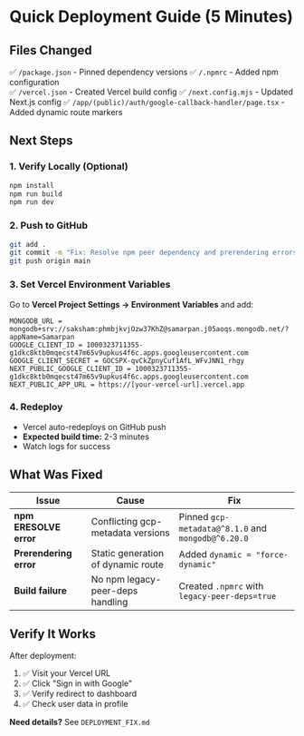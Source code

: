 # Quick Deployment Guide (5 Minutes)

## Files Changed
✅ `/package.json` - Pinned dependency versions
✅ `/.npmrc` - Added npm configuration  
✅ `/vercel.json` - Created Vercel build config
✅ `/next.config.mjs` - Updated Next.js config
✅ `/app/(public)/auth/google-callback-handler/page.tsx` - Added dynamic route markers

## Next Steps

### 1. Verify Locally (Optional)
```bash
npm install
npm run build
npm run dev
```

### 2. Push to GitHub
```bash
git add .
git commit -m "Fix: Resolve npm peer dependency and prerendering errors"
git push origin main
```

### 3. Set Vercel Environment Variables
Go to **Vercel Project Settings → Environment Variables** and add:

```
MONGODB_URL = mongodb+srv://saksham:phmbjkvjOzw37KhZ@samarpan.j05aoqs.mongodb.net/?appName=Samarpan
GOOGLE_CLIENT_ID = 1000323711355-g1dkc8ktb0mqecst47m65v9upkus4f6c.apps.googleusercontent.com
GOOGLE_CLIENT_SECRET = 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
NEXT_PUBLIC_GOOGLE_CLIENT_ID = 1000323711355-g1dkc8ktb0mqecst47m65v9upkus4f6c.apps.googleusercontent.com
NEXT_PUBLIC_APP_URL = https://[your-vercel-url].vercel.app
```

### 4. Redeploy
- Vercel auto-redeploys on GitHub push
- **Expected build time:** 2-3 minutes
- Watch logs for success

## What Was Fixed

| Issue | Cause | Fix |
|-------|-------|-----|
| **npm ERESOLVE error** | Conflicting gcp-metadata versions | Pinned `gcp-metadata@^8.1.0` and `mongodb@^6.20.0` |
| **Prerendering error** | Static generation of dynamic route | Added `dynamic = "force-dynamic"` |
| **Build failure** | No npm legacy-peer-deps handling | Created `.npmrc` with `legacy-peer-deps=true` |

## Verify It Works

After deployment:
1. ✅ Visit your Vercel URL
2. ✅ Click "Sign in with Google"  
3. ✅ Verify redirect to dashboard
4. ✅ Check user data in profile

**Need details?** See `DEPLOYMENT_FIX.md`